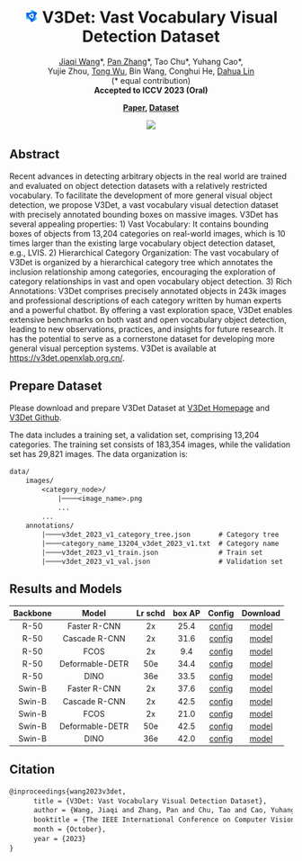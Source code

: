 <p>
<div align="center">

# <img src="v3det_icon.jpg" height="25"> V3Det: Vast Vocabulary Visual Detection Dataset

<div>
    <a href='https://myownskyw7.github.io/' target='_blank'>Jiaqi Wang</a>*,
    <a href='https://panzhang0212.github.io/' target='_blank'>Pan Zhang</a>*,
    Tao Chu*,
    Yuhang Cao*, </br>
    Yujie Zhou,
    <a href='https://wutong16.github.io/' target='_blank'>Tong Wu</a>,
    Bin Wang,
    Conghui He,
    <a href='http://dahua.site/' target='_blank'>Dahua Lin</a></br>
    (* equal contribution)</br>
    <strong>Accepted to ICCV 2023 (Oral)</strong>
</div>
</p>
<p>
<div>
    <strong>
        <a href='https://arxiv.org/pdf/2304.03752.pdf' target='_blank'>Paper</a>,
        <a href='https://v3det.openxlab.org.cn/' target='_blank'>Dataset</a></br>
    </strong>
</div>
</div>
</p>

<div align=center>
    <img width=960 src="https://github.com/open-mmlab/mmdetection/assets/17425982/9c216387-02be-46e6-b0f2-b856f80f6d84"/>
</div>

<!-- [ALGORITHM] -->

## Abstract

Recent advances in detecting arbitrary objects in the real world are trained and evaluated on object detection datasets with a relatively restricted vocabulary. To facilitate the development of more general visual object detection, we propose V3Det, a vast vocabulary visual detection dataset with precisely annotated bounding boxes on massive images. V3Det has several appealing properties: 1) Vast Vocabulary: It contains bounding boxes of objects from 13,204 categories on real-world images, which is 10 times larger than the existing large vocabulary object detection dataset, e.g., LVIS. 2) Hierarchical Category Organization: The vast vocabulary of V3Det is organized by a hierarchical category tree which annotates the inclusion relationship among categories, encouraging the exploration of category relationships in vast and open vocabulary object detection. 3) Rich Annotations: V3Det comprises precisely annotated objects in 243k images and professional descriptions of each category written by human experts and a powerful chatbot. By offering a vast exploration space, V3Det enables extensive benchmarks on both vast and open vocabulary object detection, leading to new observations, practices, and insights for future research. It has the potential to serve as a cornerstone dataset for developing more general visual perception systems. V3Det is available at https://v3det.openxlab.org.cn/.

## Prepare Dataset

Please download and prepare V3Det Dataset at [V3Det Homepage](https://v3det.openxlab.org.cn/) and [V3Det Github](https://github.com/V3Det/V3Det).

The data includes a training set, a validation set, comprising 13,204 categories. The training set consists of 183,354 images, while the validation set has 29,821 images. The data organization is:

```
data/
    images/
        <category_node>/
            |────<image_name>.png
            ...
        ...
    annotations/
        |────v3det_2023_v1_category_tree.json       # Category tree
        |────category_name_13204_v3det_2023_v1.txt  # Category name
        |────v3det_2023_v1_train.json               # Train set
        |────v3det_2023_v1_val.json                 # Validation set
```

## Results and Models

| Backbone |      Model      | Lr schd | box AP |                                     Config                                     |                                                          Download                                                           |
| :------: | :-------------: | :-----: | :----: | :----------------------------------------------------------------------------: | :-------------------------------------------------------------------------------------------------------------------------: |
|   R-50   |  Faster R-CNN   |   2x    |  25.4  |       [config](./faster_rcnn_r50_fpn_8x4_sample1e-3_mstrain_v3det_2x.py)       |  [model](https://download.openxlab.org.cn/models/V3Det/V3Det/weight//faster_rcnn_r50_fpn_8x4_sample1e-3_mstrain_v3det_2x)   |
|   R-50   |  Cascade R-CNN  |   2x    |  31.6  |      [config](./cascade_rcnn_r50_fpn_8x4_sample1e-3_mstrain_v3det_2x.py)       |  [model](https://download.openxlab.org.cn/models/V3Det/V3Det/weight//cascade_rcnn_r50_fpn_8x4_sample1e-3_mstrain_v3det_2x)  |
|   R-50   |      FCOS       |   2x    |  9.4   |          [config](./fcos_r50_fpn_8x4_sample1e-3_mstrain_v3det_2x.py)           |      [model](https://download.openxlab.org.cn/models/V3Det/V3Det/weight//fcos_r50_fpn_8x4_sample1e-3_mstrain_v3det_2x)      |
|   R-50   | Deformable-DETR |   50e   |  34.4  |  [config](./deformable-detr-refine-twostage_r50_8xb4_sample1e-3_v3det_50e.py)  |                [model](https://download.openxlab.org.cn/models/V3Det/V3Det/weight/Deformable_DETR_V3Det_R50)                |
|   R-50   |      DINO       |   36e   |  33.5  |            [config](./dino-4scale_r50_8xb2_sample1e-3_v3det_36e.py)            |                     [model](https://download.openxlab.org.cn/models/V3Det/V3Det/weight/DINO_V3Det_R50)                      |
|  Swin-B  |  Faster R-CNN   |   2x    |  37.6  |      [config](./faster_rcnn_swinb_fpn_8x4_sample1e-3_mstrain_v3det_2x.py)      | [model](https://download.openxlab.org.cn/models/V3Det/V3Det/weight//faster_rcnn_swinb_fpn_8x4_sample1e-3_mstrain_v3det_2x)  |
|  Swin-B  |  Cascade R-CNN  |   2x    |  42.5  |     [config](./cascade_rcnn_swinb_fpn_8x4_sample1e-3_mstrain_v3det_2x.py)      | [model](https://download.openxlab.org.cn/models/V3Det/V3Det/weight//cascade_rcnn_swinb_fpn_8x4_sample1e-3_mstrain_v3det_2x) |
|  Swin-B  |      FCOS       |   2x    |  21.0  |         [config](./fcos_swinb_fpn_8x4_sample1e-3_mstrain_v3det_2x.py)          |     [model](https://download.openxlab.org.cn/models/V3Det/V3Det/weight//fcos_swinb_fpn_8x4_sample1e-3_mstrain_v3det_2x)     |
|  Swin-B  | Deformable-DETR |   50e   |  42.5  | [config](./deformable-detr-refine-twostage_swin_16xb2_sample1e-3_v3det_50e.py) |               [model](https://download.openxlab.org.cn/models/V3Det/V3Det/weight/Deformable_DETR_V3Det_SwinB)               |
|  Swin-B  |      DINO       |   36e   |  42.0  |           [config](./dino-4scale_swin_16xb1_sample1e-3_v3det_36e.py)           |                    [model](https://download.openxlab.org.cn/models/V3Det/V3Det/weight/DINO_V3Det_SwinB)                     |

## Citation

```latex
@inproceedings{wang2023v3det,
      title = {V3Det: Vast Vocabulary Visual Detection Dataset},
      author = {Wang, Jiaqi and Zhang, Pan and Chu, Tao and Cao, Yuhang and Zhou, Yujie and Wu, Tong and Wang, Bin and He, Conghui and Lin, Dahua},
      booktitle = {The IEEE International Conference on Computer Vision (ICCV)},
      month = {October},
      year = {2023}
}
```
